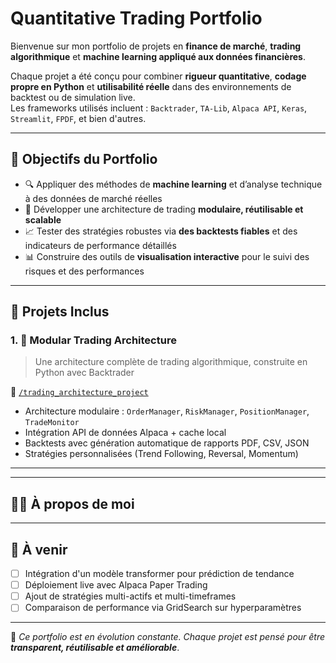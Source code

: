 # Quantitative Trading Portfolio

Bienvenue sur mon portfolio de projets en **finance de marché**, **trading algorithmique** et **machine learning appliqué aux données financières**.

Chaque projet a été conçu pour combiner **rigueur quantitative**, **codage propre en Python** et **utilisabilité réelle** dans des environnements de backtest ou de simulation live.  
Les frameworks utilisés incluent : `Backtrader`, `TA-Lib`, `Alpaca API`, `Keras`, `Streamlit`, `FPDF`, et bien d'autres.

---

## 🧠 Objectifs du Portfolio

- 🔍 Appliquer des méthodes de **machine learning** et d’analyse technique à des données de marché réelles
- 🧱 Développer une architecture de trading **modulaire, réutilisable et scalable**
- 📈 Tester des stratégies robustes via **des backtests fiables** et des indicateurs de performance détaillés
- 📊 Construire des outils de **visualisation interactive** pour le suivi des risques et des performances

---

## 📂 Projets Inclus

### 1. 🧠 Modular Trading Architecture
> Une architecture complète de trading algorithmique, construite en Python avec Backtrader

📁 [`/trading_architecture_project`](./trading_architecture_project)

- Architecture modulaire : `OrderManager`, `RiskManager`, `PositionManager`, `TradeMonitor`
- Intégration API de données Alpaca + cache local
- Backtests avec génération automatique de rapports PDF, CSV, JSON
- Stratégies personnalisées (Trend Following, Reversal, Momentum)

---


---

## 👨‍💻 À propos de moi



---

## 📌 À venir

- [ ] Intégration d'un modèle transformer pour prédiction de tendance
- [ ] Déploiement live avec Alpaca Paper Trading
- [ ] Ajout de stratégies multi-actifs et multi-timeframes
- [ ] Comparaison de performance via GridSearch sur hyperparamètres

---

🧠 *Ce portfolio est en évolution constante. Chaque projet est pensé pour être **transparent, réutilisable et améliorable***.

